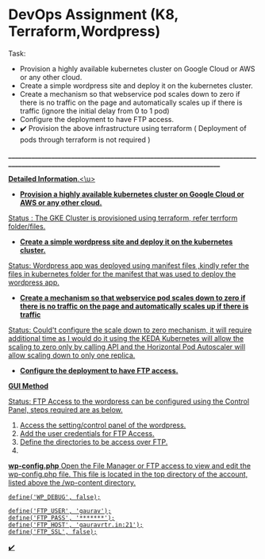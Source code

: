 
# DevOps Assignment (K8, Terraform,Wordpress)



Task:
- Provision a highly available kubernetes cluster on Google Cloud or AWS or any other cloud. 
- Create a simple wordpress site and  deploy it on the kubernetes cluster.
- Create a mechanism so that webservice pod scales down to zero if there is no traffic on the page and automatically scales up if there is traffic (ignore the initial delay from 0 to 1 pod)
- Configure the deployment to have FTP access.
- :heavy_check_mark: Provision the above infrastructure using terraform ( Deployment of pods through terraform is not required )


**___________________________________________________________________________________________________________________________________________**


<u>**Detailed Information**.<\u>

- **Provision a highly available kubernetes cluster on Google Cloud or AWS or any other cloud.**

Status : The GKE Cluster is provisioned using terraform, refer terrform folder/files.

- **Create a simple wordpress site and  deploy it on the kubernetes cluster.**

Status: Wordpress app was deployed using manifest files ,kindly refer the files in kubernetes folder for the manifest that was used to deploy the wordpress app.

- **Create a mechanism so that webservice pod scales down to zero if there is no traffic on the page and automatically scales up if there is traffic**

Status: Could't configure the scale down to zero mechanism, it will require additional time as I would do it using the KEDA 
Kubernetes will allow the scaling to zero only by calling API and the Horizontal Pod Autoscaler will allow scaling down to only one replica.

- **Configure the deployment to have FTP access.**

**GUI Method**
 
Status: FTP Access to the wordpress can be configured using the Control Panel, steps required are as below.
1. Access the setting/control panel of the wordpress.
2. Add the user credentials for FTP Access.
3. Define the directories to be access over FTP.
4. 

**wp-config.php**
Open the File Manager or FTP access to view and edit the wp-config.php file. 
This file is located in the top directory of the account, listed above the /wp-content directory.

```
define('WP_DEBUG', false);

define('FTP_USER', 'gaurav');
define('FTP_PASS', '*******');
define('FTP_HOST', 'gauravrtr.in:21');
define('FTP_SSL', false);
```


:heavy_check_mark:

